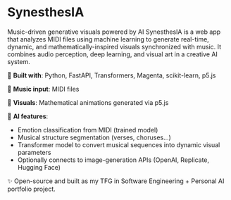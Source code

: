 # SynesthesIA

Music-driven generative visuals powered by AI
SynesthesIA is a web app that analyzes MIDI files using machine learning to generate real-time, dynamic, and mathematically-inspired visuals synchronized with music.
It combines audio perception, deep learning, and visual art in a creative AI system.

🔧 **Built with**: Python, FastAPI, Transformers, Magenta, scikit-learn, p5.js

🎵 **Music input**: MIDI files

🎨 **Visuals**: Mathematical animations generated via p5.js

🧠 **AI features**:
- Emotion classification from MIDI (trained model)
- Musical structure segmentation (verses, choruses...)
- Transformer model to convert musical sequences into dynamic visual parameters
- Optionally connects to image-generation APIs (OpenAI, Replicate, Hugging Face)

✨ Open-source and built as my TFG in Software Engineering + Personal AI portfolio project.
